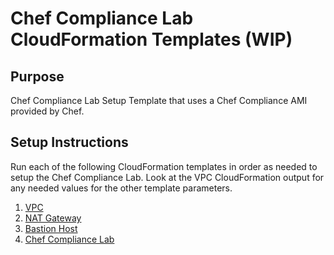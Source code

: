 # Chef Compliance Lab CloudFormation Templates (WIP)

## Purpose
Chef Compliance Lab Setup Template that uses a Chef Compliance AMI provided by Chef.

## Setup Instructions
Run each of the following CloudFormation templates in order as needed to setup the Chef Compliance Lab.
Look at the VPC CloudFormation output for any needed values for the other template parameters.
1. [VPC](https://github.com/stelligent/cloudformation_templates/blob/master/infrastructure/vpc.template)
2. [NAT Gateway](https://github.com/stelligent/cloudformation_templates/blob/master/infrastructure/natgateway.template)
3. [Bastion Host](https://github.com/stelligent/cloudformation_templates/blob/master/infrastructure/bastion.template)
4. [Chef Compliance Lab](https://github.com/stelligent/cloudformation_templates/blob/master/labs/chef_compliance/chef-compliance-lab.template)

